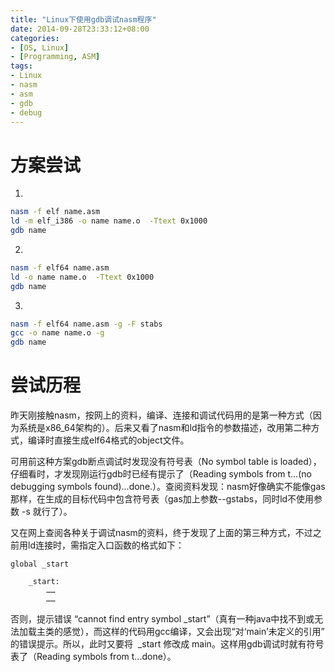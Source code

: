 ```yaml
---
title: "Linux下使用gdb调试nasm程序"
date: 2014-09-28T23:33:12+08:00
categories: 
- [OS, Linux]
- [Programming, ASM]
tags: 
- Linux
- nasm
- asm
- gdb
- debug
---
```


# 方案尝试

1. 
```bash
nasm -f elf name.asm
ld -m elf_i386 -o name name.o  -Ttext 0x1000
gdb name
```

2. 
```bash
nasm -f elf64 name.asm
ld -o name name.o  -Ttext 0x1000
gdb name
```

3. 
```bash
nasm -f elf64 name.asm -g -F stabs
gcc -o name name.o -g
gdb name
```
<!--more-->

# 尝试历程

昨天刚接触nasm，按网上的资料，编译、连接和调试代码用的是第一种方式（因为系统是x86_64架构的）。后来又看了nasm和ld指令的参数描述，改用第二种方式，编译时直接生成elf64格式的object文件。

可用前这种方案gdb断点调试时发现没有符号表（No symbol table is loaded），仔细看时，才发现刚运行gdb时已经有提示了（Reading symbols from t...(no debugging symbols found)...done.）。查阅资料发现：nasm好像确实不能像gas 那样，在生成的目标代码中包含符号表（gas加上参数--gstabs，同时ld不使用参数 -s 就行了）。

又在网上查阅各种关于调试nasm的资料，终于发现了上面的第三种方式，不过之前用ld连接时，需指定入口函数的格式如下：

```x86asm
global _start        

    _start:
        ……
        ……
```

否则，提示错误 “cannot find entry symbol _start”（真有一种java中找不到或无法加载主类的感觉），而这样的代码用gcc编译，又会出现“对‘main’未定义的引用” 的错误提示。所以，此时又要将  _start 修改成 main。这样用gdb调试时就有符号表了（Reading symbols from t...done）。
